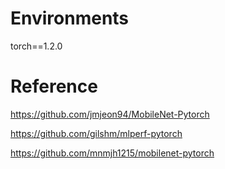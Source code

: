 # Environments

torch==1.2.0  

# Reference

https://github.com/jmjeon94/MobileNet-Pytorch

https://github.com/gilshm/mlperf-pytorch

https://github.com/mnmjh1215/mobilenet-pytorch
